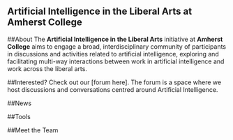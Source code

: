 ## Artificial Intelligence in the Liberal Arts at Amherst College

##About
The **Artificial Intelligence in the Liberal Arts** initiative at **Amherst College** aims to engage a broad, interdisciplinary community of participants in discussions and activities related to artificial intelligence, exploring and facilitating multi-way interactions between work in artificial intelligence and work across the liberal arts.

##Interested?
Check out our [forum here]. The forum is a space where we host discussions and conversations centred around Artificial Intelligence.

##News

##Tools

##Meet the Team

